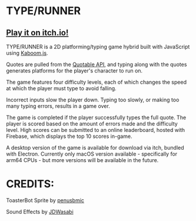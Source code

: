 # TYPE/RUNNER

## [Play it on itch.io!](https://abbasio.itch.io/typerunner)

TYPE/RUNNER is a 2D platforming/typing game hybrid built with JavaScript using [Kaboom.js](https://kaboomjs.com/).

Quotes are pulled from the [Quotable API](https://github.com/lukePeavey/quotable#get-random-quote), and typing along with the quotes generates platforms for the player's character to run on.


The game features four difficulty levels, each of which changes the speed at which the player must type to avoid falling.

Incorrect inputs slow the player down. Typing too slowly, or making too many typing errors, results in a game over. 

The game is completed if the player successfully types the full quote. The player is scored based on the amount of errors made and the difficulty level. High scores can be submitted to an online leaderboard, hosted with Firebase, which displays the top 10 scores in-game.

A desktop version of the game is available for download via itch, bundled with Electron. Currently only macOS version available - specifically for arm64 CPUs - but more versions will be available in the future.


# CREDITS:

ToasterBot Sprite by [penusbmic](https://penusbmic.itch.io/)

Sound Effects by [JDWasabi](https://jdwasabi.itch.io/)

